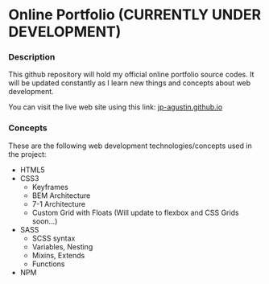 # Online Portfolio (CURRENTLY UNDER DEVELOPMENT)

### Description

This github repository will hold my official online portfolio source codes. It will be updated constantly as I learn new things and concepts about web development.

You can visit the live web site using this link: [jp-agustin.github.io](https://jp-agustin.github.io)

### Concepts

These are the following web development technologies/concepts used in the project:
* HTML5
* CSS3
  * Keyframes
  * BEM Architecture
  * 7-1 Architecture
  * Custom Grid with Floats (Will update to flexbox and CSS Grids soon...)
* SASS
  * SCSS syntax
  * Variables, Nesting
  * Mixins, Extends
  * Functions
* NPM
